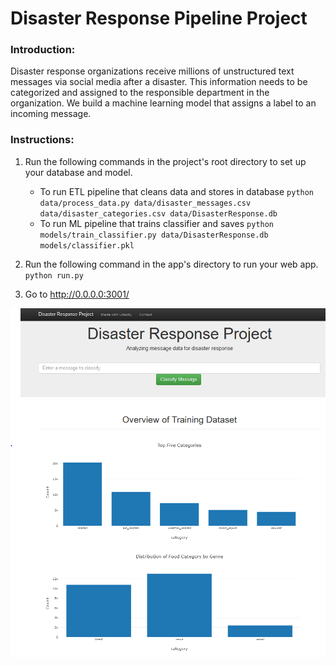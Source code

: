 # Disaster Response Pipeline Project
### Introduction:
Disaster response organizations receive millions of unstructured text messages via social media after a disaster.
This information needs to be categorized and assigned to the responsible department in the organization.
We build a machine learning model that assigns a label to an incoming message.


### Instructions:
1. Run the following commands in the project's root directory to set up your database and model.

    - To run ETL pipeline that cleans data and stores in database
        `python data/process_data.py data/disaster_messages.csv data/disaster_categories.csv data/DisasterResponse.db`
    - To run ML pipeline that trains classifier and saves
        `python models/train_classifier.py data/DisasterResponse.db models/classifier.pkl`

2. Run the following command in the app's directory to run your web app.
    `python run.py`

3. Go to http://0.0.0.0:3001/

![](screenshot/disaster.PNG)
